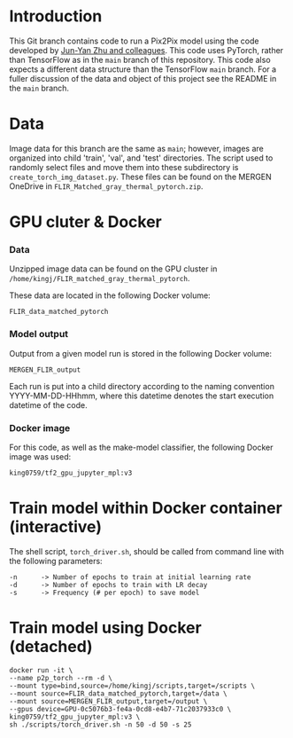 # Introduction
This Git branch contains code to run a Pix2Pix model using the code developed by [Jun-Yan Zhu and colleagues](https://github.com/junyanz/pytorch-CycleGAN-and-pix2pix). This code uses PyTorch, rather than TensorFlow as in the `main` branch of this repository. This code also expects a different data structure than the TensorFlow `main` branch. For a fuller discussion of the data and object of this project see the README in the `main` branch.

# Data
Image data for this branch are the same as `main`; however, images are organized into child 'train', 'val', and 'test' directories. The script used to randomly select files and move them into these subdirectory is `create_torch_img_dataset.py`. These files can be found on the MERGEN OneDrive in `FLIR_Matched_gray_thermal_pytorch.zip`. 

# GPU cluter & Docker
### Data 
Unzipped image data can be found on the GPU cluster in `/home/kingj/FLIR_matched_gray_thermal_pytorch`.

These data are located in the following Docker volume:
    
    FLIR_data_matched_pytorch

### Model output
Output from a given model run is stored in the following Docker volume:

    MERGEN_FLIR_output

Each run is put into a child directory according to the naming convention YYYY-MM-DD-HHhmm, where this datetime denotes the start execution datetime of the code.

### Docker image
For this code, as well as the make-model classifier, the following Docker image was used:

    king0759/tf2_gpu_jupyter_mpl:v3

# Train model within Docker container (interactive)
The shell script, `torch_driver.sh`, should be called from command line with the following parameters:

    -n      -> Number of epochs to train at initial learning rate
    -d      -> Number of epochs to train with LR decay
    -s      -> Frequency (# per epoch) to save model

# Train model using Docker (detached)

    docker run -it \
    --name p2p_torch --rm -d \
    --mount type=bind,source=/home/kingj/scripts,target=/scripts \
    --mount source=FLIR_data_matched_pytorch,target=/data \
    --mount source=MERGEN_FLIR_output,target=/output \
    --gpus device=GPU-0c5076b3-fe4a-0cd8-e4b7-71c2037933c0 \
    king0759/tf2_gpu_jupyter_mpl:v3 \
    sh ./scripts/torch_driver.sh -n 50 -d 50 -s 25